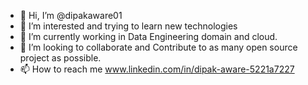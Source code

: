 - 👋 Hi, I’m @dipakaware01
- 👀 I’m interested and trying to learn new technologies
- 🌱 I’m currently working in Data Engineering domain and cloud.
- 💞️ I’m looking to collaborate and Contribute to as many open source project as possible.
- 📫 How to reach me www.linkedin.com/in/dipak-aware-5221a7227

<!---
dipakaware01/dipakaware01 is a ✨ special ✨ repository because its `README.md` (this file) appears on your GitHub profile.
You can click the Preview link to take a look at your changes.
--->
